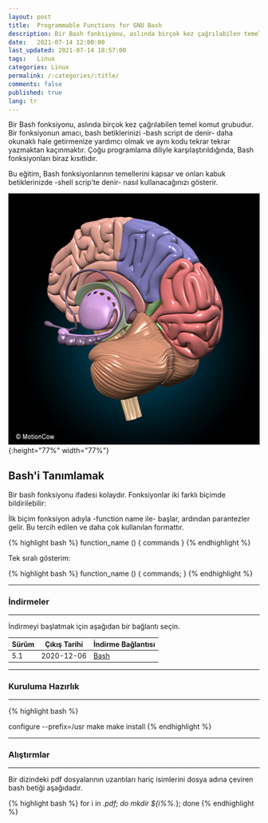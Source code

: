 ```yaml
---
layout: post
title:  Programmable Functions for GNU Bash
description: Bir Bash fonksiyonu, aslında birçok kez çağrılabilen temel komut grubudur.
date:   2021-07-14 12:00:00
last_updated: 2021-07-14 18:57:00
tags:   Linux
categories: Linux
permalink: /:categories/:title/
comments: false
published: true
lang: tr
---
```


Bir Bash fonksiyonu, aslında birçok kez çağrılabilen temel komut grubudur. Bir fonksiyonun amacı, bash betiklerinizi -bash script de denir- daha okunaklı hale getirmenize yardımcı olmak ve aynı kodu tekrar tekrar yazmaktan kaçınmaktır. Çoğu programlama diliyle karşılaştırıldığında, Bash fonksiyonları biraz kısıtlıdır.

Bu eğitim, Bash fonksiyonlarının temellerini kapsar ve onları kabuk betiklerinizde -shell scrip'te denir- nasıl kullanacağınızı gösterir.

![Bash Functions](/images/bash/Brain.jpg "Bash Functions"){:height="77%" width="77%"}

## Bash'i Tanımlamak 

Bir bash fonksiyonu ifadesi kolaydır. Fonksiyonlar iki farklı biçimde bildirilebilir:

İlk biçim fonksiyon adıyla -function name ile- başlar, ardından parantezler gelir. Bu tercih edilen ve daha çok kullanılan formattır. 

{% highlight bash %}
function_name () {
  commands
}
{% endhighlight %}


Tek sıralı gösterim:


{% highlight bash %}
function_name () { commands; }
{% endhighlight %}


***
### **İndirmeler**

***

İndirmeyi başlatmak için aşağıdan bir bağlantı seçin. 

| Sürüm        | Çıkış Tarihi | İndirme Bağlantısı                                                               |
|--------------|--------------|----------------------------------------------------------------------------------|
| 5.1 | 2020-12-06   | [Bash](http://git.savannah.gnu.org/cgit/bash.git/snapshot/bash-5.1.tar.gz)   |

***

### **Kuruluma Hazırlık**

***

{% highlight bash %}

configure --prefix=/usr
make
make install
{% endhighlight %}

 
***

### **Alıştırmlar**

***
Bir dizindeki pdf dosyalarının uzantıları hariç isimlerini dosya adına çeviren bash betiği aşağıdadır.

{% highlight bash %}
for i in *.pdf; do   mkdir ${i%%.*}; done
{% endhighlight %}
